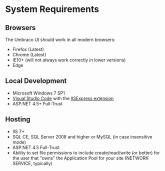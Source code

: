 # System Requirements

## Browsers

The Umbraco UI should work in all modern browsers:

* Firefox (Latest)
* Chrome (Latest)
* IE10+ (will not always work correctly in lower versions)
* Edge

## Local Development
* Microsoft Windows 7 SP1
* [Visual Studio Code](https://code.visualstudio.com/) with the [IISExpress extension](https://marketplace.visualstudio.com/items?itemName=warren-buckley.iis-express)
* ASP.NET 4.5+ Full-Trust

## Hosting
* IIS 7+
* SQL CE, SQL Server 2008 and higher or MySQL (in case insensitive mode)
* ASP.NET 4.5 Full-Trust
* Ability to set file permissions to include create/read/write (or better) for the user that "owns" the Application Pool for your site (NETWORK SERVICE, typically)
